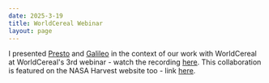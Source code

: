 ```yaml
---
date: 2025-3-19
title: WorldCereal Webinar
layout: page
---
```

I presented [Presto](https://arxiv.org/abs/2304.14065) and [Galileo](https://arxiv.org/abs/2502.09356) in the context of our work with WorldCereal at WorldCereal's 3rd webinar - watch the recording [here](https://esa-worldcereal.org/en/resources/webinars-trainings). This collaboration is featured on the NASA Harvest website too - link [here](https://www.nasaharvest.org/news/presto-a-smarter-way-to-use-satellite-data-to-help-farmers).

